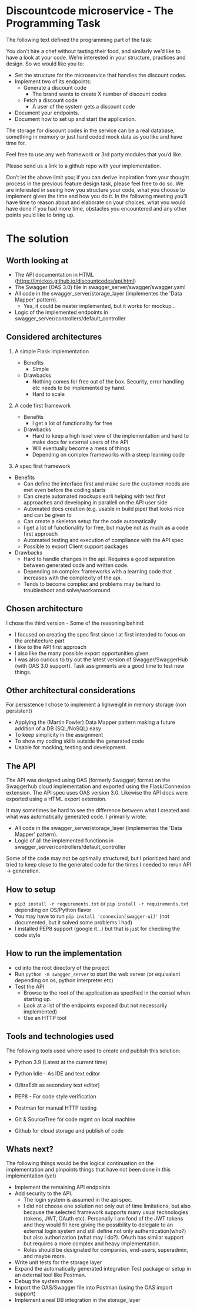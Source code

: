 Discountcode microservice - The Programming Task
================================================

The following text defined the programming part of the task:

You don’t hire a chef without tasting their food, and similarly we’d like to have a look at
your code. We’re interested in your structure, practices and design. So we would like you
to:

* Set the structure for the microservice that handles the discount codes.
* Implement two of its endpoints:
  - Generate a discount code
    + The brand wants to create X number of discount codes
  - Fetch a discount code
    + A user of the system gets a discount code
* Document your endpoints.
* Document how to set up and start the application.

The storage for discount codes in the service can be a real database, something in
memory or just hard coded mock data as you like and have time for.

Feel free to use any web framework or 3rd party modules that you’d like.

Please send us a link to a github repo with your implementation.

Don’t let the above limit you; if you can derive inspiration from your thought process in
the previous feature design task, please feel free to do so. We are interested in seeing
how you structure your code, what you choose to implement given the time and how you
do it. In the following meeting you’ll have time to reason about and elaborate on your
choices, what you would have done if you had more time, obstacles you encountered
and any other points you’d like to bring up.

The solution
============

Worth looking at
----------------
* The API documentation in HTML (https://lmickos.github.io/discountcodes/api.html)
* The Swagger (OAS 3.0) file in swagger_server/swagger/swagger.yaml
* All code in the swagger_server/storage_layer (implementes the 'Data Mapper' pattern).
  - Yes, it could be neater implemented, but it works for mockup...
* Logic of the implemented endpoints in swagger_server/controllers/default_controller

Considered architectures
------------------------
1. A simple Flask implementation
    * Benefits
        - Simple
    * Drawbacks
        - Nothing comes for free out of the box. 
          Security, error handling etc needs to be implemented by hand. 
        - Hard to scale

2. A code first framework
    * Benefits
    	- I get a lot of functionality for free
    * Drawbacks
        - Hard to keep a high level view of the implementation and hard to make docs for external users of the API
        - Will eventually become a mess of things
        - Depending on complex frameworks with a steep learning code

3. A spec first framework
  * Benefits
    - Can define the interface first and make sure the customer needs are met even before the coding starts
    - Can create automated mockups earli helping with test first approaches and developing in parallell on the API user side
    - Automated docs creation (e.g. usable in build pipe) that looks nice and can be given to 
    - Can create a skeleton setup for the code automatically
    - I get a lot of functionality for free, but maybe not as much as a code first approach
    - Automated testing and execution of compliance with the API spec
    - Possible to export Client support packages
  * Drawbacks
    - Hard to handle changes in the api. Requires a good separation between generated code and written code.
    - Depending on complex frameworks with a learning code that increases with the complexity of the api.
    - Tends to become complex and problems may be hard to troubleshoot and solve/workaround
        
Chosen architecture
-------------------
I chose the third version - Some of the reasoning behind:
* I focused on creating the spec first since I at first intended to focus on the architecture part
* I like to the API first approach
* I also like the many possible export opportunities given. 
* I was also curious to try out the latest version of Swagger/SwaggerHub (with OAS 3.0 support).
  Task assignments are a good time to test new things.

Other architectural considerations
----------------------------------
For persistence I chose to implement a lighweight in memory storage (non persistent)
* Applying the (Martin Fowler) Data Mapper pattern making a future addition of a DB (SQL/NoSQL) easy
* To keep simplicity in the assignment
* To show my coding skills outside the generated code
* Usable for mocking, testing and development.

The API
-------
The API was designed using OAS (formerly Swagger) format on the Swaggerhub cloud implementation and exported using 
the Flask/Connexion extension. The API spec uses OAS version 3.0. Likewise the API docs were exported using a HTML export extension.

It may sometimes be hard to see the difference between what I created and what was automatically generated code.
I primarily wrote:
* All code in the swagger_server/storage_layer (implementes the 'Data Mapper' pattern).
* Logic of all the implemented functions in swagger_server/controllers/default_controller

Some of the code may not be optimally structured, but I prioritized hard and tried to keep close to the 
generated code for the times I needed to rerun API -> generation.


How to setup
------------
* ```pip3 install -r requirements.txt``` or ```pip install -r requirements.txt``` depending on OS/Python flavor
* You may have to run ```pip install 'connexion[swagger-ui]'``` (not documented, but it solved some problems I had)
* I installed PEP8 support (google it...) but that is just for checking the code style

How to run the implementation
-----------------------------

* cd into the root directory of the project
* Run ```python -m swagger_server``` to start the web server (or equivalent depending on os, python interpreter etc)
* Test the API
  - Browse to the root of the application as specified in the consol when starting up.
  - Look at a list of the endpoints exposed (but not necessarily implemented)
  - Use an HTTP tool 

Tools and technologies used
---------------------------
The following tools used where used to create and publish this solution:
* Python 3.9 (Latest at the current time)
* Python Idle - As IDE and text editor
* (UltraEdit as secondary text editor)
* PEP8 - For code style verification
* Postman for manual HTTP testing

* Git & SourceTree for code mgmt on local machine
* Github for cloud storage and publish of code


Whats next?
-----------
The following things would be the logical continuation on the implementation and pinpoints things that have not been done in this implementation (yet)
* Implement the remaining API endpoints
* Add security to the API. 
  - The login system is assumed in the api spec.
  - I did not choose one solution not only out of time limitations, but also because the selected framework supports many usual technologies (tokens, JWT, OAuth etc). Personally I am fond of the JWT tokens and they would fit here giving the possibility to delegate to an external login system and still define not only authentication(who?) but also authorization (what may I do?). OAuth has similar support but requires a more complex and heavy implementation.
  - Roles should be designated for companies, end-users, superadmin, and maybe more.
* Write unit tests for the storage layer
* Expand the automatically generated integration Test package 
or setup in an external tool like Postman.
* Debug the system more
* Import the OAS/Swagger file into Postman (using the OAS import support)
* Implement a real DB integration in the storage_layer


